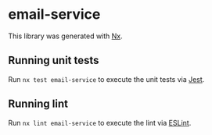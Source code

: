 # email-service

This library was generated with [Nx](https://nx.dev).

## Running unit tests

Run `nx test email-service` to execute the unit tests via [Jest](https://jestjs.io).

## Running lint

Run `nx lint email-service` to execute the lint via [ESLint](https://eslint.org/).
